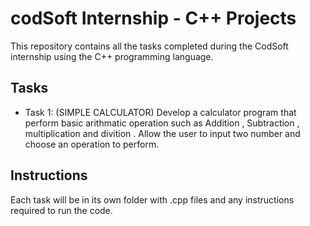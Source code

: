 # codSoft Internship - C++ Projects

This repository contains all the tasks completed during the CodSoft internship using the C++ programming language.

## Tasks

- Task 1: (SIMPLE CALCULATOR)
Develop a calculator program that perform  basic arithmatic operation such as Addition , Subtraction  ,
multiplication and divition . Allow the user to input two number and choose an operation to perform.


## Instructions

Each task will be in its own folder with .cpp files and any instructions required to run the code.
